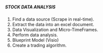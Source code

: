 ##### STOCK DATA ANALYSIS

1. Find a data source (Scrape in real-time).
2. Extract the data into an excel document.
3. Data Visualization and Micro-TimeFrames.
4. Perform data analysis.
5. Blueprint Model (Visio)
6. Create a trading algorithm.
